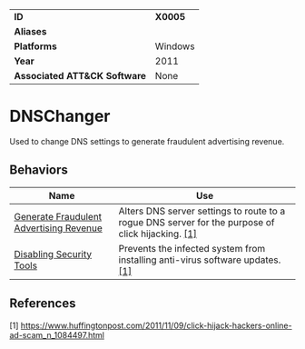 |||
|---------|------------------------|
|**ID**|**X0005**|
|**Aliases**||
|**Platforms**|Windows|
|**Year**| 2011 |
|**Associated ATT&CK Software**|None|

DNSChanger
==========
Used to change DNS settings to generate fraudulent advertising revenue.

Behaviors
---------
|Name|Use|
|---------------------|-------------------------------------------------------|
|[Generate Fraudulent Advertising Revenue](../impact/generate-fraud-rev.md)| Alters DNS server settings to route to a rogue DNS server for the purpose of click hijacking. [[1]](#1)|
|[Disabling Security Tools](../defense-evasion/disable-security-tools.md) | Prevents the infected system from installing anti-virus software updates. [[1]](#1)|

References
----------
<a name="1">[1]</a> https://www.huffingtonpost.com/2011/11/09/click-hijack-hackers-online-ad-scam_n_1084497.html
